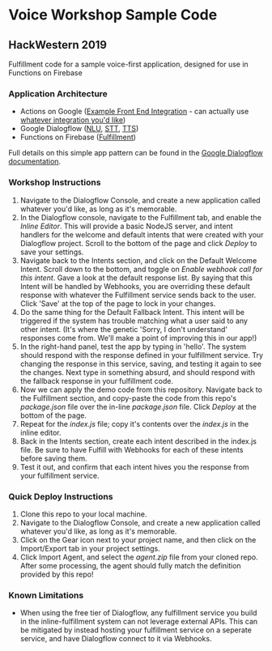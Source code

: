 # Voice Workshop Sample Code

## HackWestern 2019

Fulfillment code for a sample voice-first application, designed for use in Functions on Firebase


### Application Architecture

* Actions on Google ([Example Front End Integration](https://dialogflow.com/docs/integrations/actions/integration) - can actually use [whatever integration you'd like](https://cloud.google.com/dialogflow/docs/integrations/))
* Google Dialogflow ([NLU](https://en.wikipedia.org/wiki/Natural-language_understanding), [STT](https://en.wikipedia.org/wiki/Speech_recognition), [TTS](https://en.wikipedia.org/wiki/Speech_synthesis))
* Functions on Firebase ([Fulfillment](https://cloud.google.com/dialogflow/docs/fulfillment-configure))

Full details on this simple app pattern can be found in the [Google Dialogflow documentation](https://cloud.google.com/dialogflow/docs/fulfillment-overview).


### Workshop Instructions

1. Navigate to the Dialogflow Console, and create a new application called whatever you'd like, as long as it's memorable.
2. In the Dialogflow console, navigate to the Fulfillment tab, and enable the _Inline Editor_. This will provide a basic NodeJS server, and intent handlers for the welcome and default intents that were created with your Dialogflow project. Scroll to the bottom of the page and click _Deploy_ to save your settings.
3. Navigate back to the Intents section, and click on the Default Welcome Intent. Scroll down to the bottom, and toggle on _Enable webhook call for this intent_. Gave a look at the default response list. By saying that this Intent will be handled by Webhooks, you are overriding these default response with whatever the Fulfillment service sends back to the user. Click 'Save' at the top of the page to lock in your changes.
4. Do the same thing for the Default Fallback Intent. This intent will be triggered if the system has trouble matching what a user said to any other intent. (It's where the genetic 'Sorry, I don't understand' responses come from. We'll make a point of improving this in our app!)
5. In the right-hand panel, test the app by typing in 'hello'. The system should respond with the response defined in your fulfillment service. Try changing the response in this service, saving, and testing it again to see the changes. Next type in something absurd, and should respond with the fallback response in your fulfillment code.
6. Now we can apply the demo code from this repository. Navigate back to the Fulfillment section, and copy-paste the code from this repo's *package.json* file over the in-line *package.json* file. Click _Deploy_ at the bottom of the page.
7. Repeat for the *index.js* file; copy it's contents over the *index.js* in the inline editor.
8. Back in the Intents section, create each intent described in the index.js file. Be sure to have Fulfill with Webhooks for each of these intents before saving them.
9. Test it out, and confirm that each intent hives you the response from your fulfillment service.

### Quick Deploy Instructions

1. Clone this repo to your local machine.
2. Navigate to the Dialogflow Console, and create a new application called whatever you'd like, as long as it's memorable.
3. Click on the Gear icon next to your project name, and then click on the Import/Export tab in your project settings.
4. Click Import Agent, and select the *agent.zip* file from your cloned repo. After some processing, the agent should fully match the definition provided by this repo!

### Known Limitations

* When using the free tier of Dialogflow, any fulfillment service you build in the inline-fulfillment system can not leverage external APIs. This can be mitigated by instead hosting your fulfillment service on a seperate service, and have Dialogflow connect to it via Webhooks.
